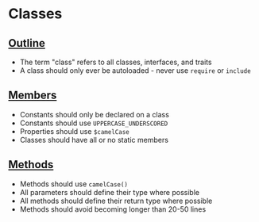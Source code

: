 # Classes

## [Outline](outline.md)

+ The term "class" refers to all classes, interfaces, and traits
+ A class should only ever be autoloaded - never use `require` or `include`

## [Members](members.md)

+ Constants should only be declared on a class
+ Constants should use `UPPERCASE_UNDERSCORED`
+ Properties should use `$camelCase`
+ Classes should have all or no static members

## [Methods](methods.md)

+ Methods should use `camelCase()`
+ All parameters should define their type where possible
+ All methods should define their return type where possible
+ Methods should avoid becoming longer than 20-50 lines
